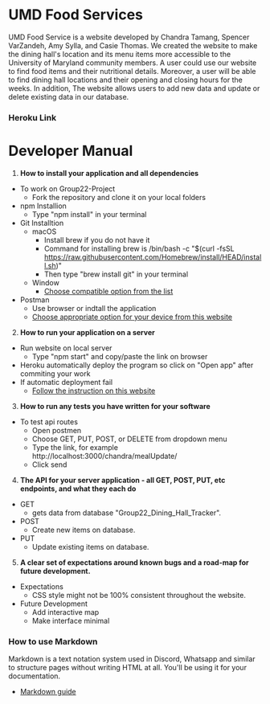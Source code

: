 # UMD Food Services
UMD Food Service is a website developed by Chandra Tamang, Spencer VarZandeh, Amy Sylla, and Casie Thomas. We created the website to make the dining hall's location and its menu items more accessible to the University of Maryland community members. A user could use our website to find food items and their nutritional details. Moreover, a user will be able to find dining hall locations and their opening and closing hours for the weeks. In addition, The website allows users to add new data and update or delete existing data in our database.

### Heroku Link

# Developer Manual
1. **How to install your application and all dependencies**
  - To work on Group22-Project
    - Fork the repository and clone it on your local folders
  - npm Installion
    - Type "npm install" in your terminal
  - Git Installtion
    - macOS
      - Install brew if you do not have it
      - Command for installing brew is /bin/bash -c "$(curl -fsSL https://raw.githubusercontent.com/Homebrew/install/HEAD/install.sh)"
      - Then type "brew install git" in your terminal
    - Window
      - [Choose compatible option from the list](https://git-scm.com/download/win)
  - Postman
    - Use browser or indtall the application
    - [Choose appropriate option for your device from this website](https://www.postman.com/downloads/)
2. **How to run your application on a server**
  - Run website on local server
    - Type "npm start" and copy/paste the link on browser
  - Heroku automatically deploy the program so click on "Open app" after commiting your work
  - If automatic deployment fail
    - [Follow the instruction on this website](https://devcenter.heroku.com/articles/heroku-cli)
3. **How to run any tests you have written for your software**
  - To test api routes
    - Open postmen
    - Choose GET, PUT, POST, or DELETE from dropdown menu
    - Type the link, for example http://localhost:3000/chandra/mealUpdate/
    - Click send
4. **The API for your server application - all GET, POST, PUT, etc endpoints, and what they each do**
  - GET
    - gets data from database "Group22_Dining_Hall_Tracker".
  - POST
    - Create new items on database.
  - PUT
    - Update existing items on database.
5. **A clear set of expectations around known bugs and a road-map for future development.**
  - Expectations
    - CSS style might not be 100% consistent throughout the website.
  - Future Development
    - Add interactive map
    - Make interface minimal

### How to use Markdown
Markdown is a text notation system used in Discord, Whatsapp and similar to structure pages without writing HTML at all. You'll be using it for your documentation.
* [Markdown guide](https://www.markdownguide.org/cheat-sheet/)
